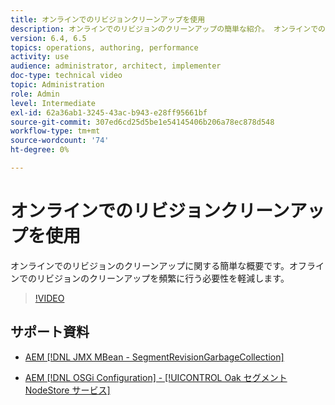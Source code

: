 ```yaml
---
title: オンラインでのリビジョンクリーンアップを使用
description: オンラインでのリビジョンのクリーンアップの簡単な紹介。 オンラインでのリビジョンのクリーンアップは、頻繁にオフラインでのリビジョンのクリーンアップが必要になるのを防ぎます。
version: 6.4, 6.5
topics: operations, authoring, performance
activity: use
audience: administrator, architect, implementer
doc-type: technical video
topic: Administration
role: Admin
level: Intermediate
exl-id: 62a36ab1-3245-43ac-b943-e28ff95661bf
source-git-commit: 307ed6cd25d5be1e54145406b206a78ec878d548
workflow-type: tm+mt
source-wordcount: '74'
ht-degree: 0%

---
```


# オンラインでのリビジョンクリーンアップを使用

オンラインでのリビジョンのクリーンアップに関する簡単な概要です。オフラインでのリビジョンのクリーンアップを頻繁に行う必要性を軽減します。

>[!VIDEO](https://video.tv.adobe.com/v/17004/?quality=12&learn=on)

## サポート資料

* [AEM [!DNL JMX MBean - SegmentRevisionGarbageCollection]](http://localhost:4502/system/console/jmx/org.apache.jackrabbit.oak%3Aname%3DSegment+node+store+revision+garbage+collection%2Ctype%3DSegmentRevisionGarbageCollection)

* [AEM [!DNL OSGi Configuration] - [!UICONTROL Oak セグメント NodeStore サービス]](http://localhost:4502/system/console/configMgr/org.apache.jackrabbit.oak.segment.SegmentNodeStoreService)
